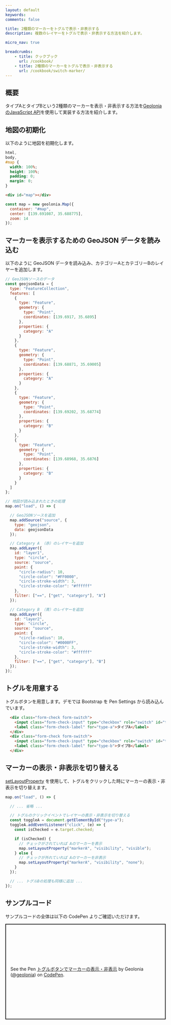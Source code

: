 ```yaml
---
layout: default
keywords:
comments: false

title: 2種類のマーカーをトグルで表示・非表示する
description: 複数のレイヤーをトグルで表示・非表示する方法を紹介します。

micro_nav: true

breadcrumbs:
    - title: クックブック
      url: /cookbook/
    - title: 2種類のマーカーをトグルで表示・非表示する
      url: /cookbook/switch-marker/
---
```


## 概要

タイプAとタイプBという2種類のマーカーを表示・非表示する方法を[Geolonia のJavaScript API](https://docs.geolonia.com/embed-api/javascript/)を使用して実装する方法を紹介します。

## 地図の初期化

以下のように地図を初期化します。

```css
html,
body,
#map {
  width: 100%;
  height: 100%;
  padding: 0;
  margin: 0;
}
```

```html
<div id="map"></div>
```

```js
const map = new geolonia.Map({
  container: "#map",
  center: [139.691087, 35.688775],
  zoom: 14
});
```

## マーカーを表示するための GeoJSON データを読み込む

以下のように GeoJSON データを読み込み、カテゴリーAとカテゴリーBのレイヤーを追加します。

```js
// GeoJSONソースのデータ
const geojsonData = {
  type: "FeatureCollection",
  features: [
    {
      type: "Feature",
      geometry: {
        type: "Point",
        coordinates: [139.6917, 35.6895]
      },
      properties: {
        category: "A"
      }
    },
    {
      type: "Feature",
      geometry: {
        type: "Point",
        coordinates: [139.68871, 35.69005]
      },
      properties: {
        category: "A"
      }
    },
    {
      type: "Feature",
      geometry: {
        type: "Point",
        coordinates: [139.69202, 35.68774]
      },
      properties: {
        category: "B"
      }
    },
    {
      type: "Feature",
      geometry: {
        type: "Point",
        coordinates: [139.68968, 35.6876]
      },
      properties: {
        category: "B"
      }
    }
  ]
};

// 地図が読み込まれたときの処理
map.on("load", () => {

  // GeoJSONソースを追加
  map.addSource("source", {
    type: "geojson",
    data: geojsonData
  });

  // Category A （赤）のレイヤーを追加
  map.addLayer({
    id: "layer1",
    type: "circle",
    source: "source",
    paint: {
      "circle-radius": 10,
      "circle-color": "#FF0000",
      "circle-stroke-width": 3,
      "circle-stroke-color": "#ffffff"
    },
    filter: ["==", ["get", "category"], "A"]
  });

  // Category B （青）のレイヤーを追加
  map.addLayer({
    id: "layer2",
    type: "circle",
    source: "source",
    paint: {
      "circle-radius": 10,
      "circle-color": "#0000FF",
      "circle-stroke-width": 3,
      "circle-stroke-color": "#ffffff"
    },
    filter: ["==", ["get", "category"], "B"]
  });
});
```


## トグルを用意する

トグルボタンを用意します。デモでは Bootstrap を Pen Settings から読み込んでいます。

```html
  <div class="form-check form-switch">
    <input class="form-check-input" type="checkbox" role="switch" id="type-a" checked>
    <label class="form-check-label" for="type-a">タイプA</label>
  </div>
  <div class="form-check form-switch">
    <input class="form-check-input" type="checkbox" role="switch" id="type-b" checked>
    <label class="form-check-label" for="type-b">タイプB</label>
  </div>
```


## マーカーの表示・非表示を切り替える

[setLayoutProperty](https://maplibre.org/maplibre-gl-js/docs/API/classes/Map/#setlayoutproperty) を使用して、トグルをクリックした時にマーカーの表示・非表示を切り替えます。

```js
map.on("load", () => {

  // ... 省略 ...

  // トグルのクリックイベントでレイヤーの表示・非表示を切り替える
  const toggleA = document.getElementById("type-a");
  toggleA.addEventListener("click", (e) => {
    const isChecked = e.target.checked;

    if (isChecked) {
      // チェックがされていれば Aのマーカーを表示
      map.setLayoutProperty("markerA", "visibility", "visible");
    } else {
      // チェックが外れていれば Aのマーカーを非表示
      map.setLayoutProperty("markerA", "visibility", "none");
    }
  });

  // ... トグルBの処理も同様に追加 ...
});
```

## サンプルコード

サンプルコードの全体は以下の CodePen よりご確認いただけます。

<p class="codepen" data-height="300" data-default-tab="js,result" data-slug-hash="XWwNwvB" data-pen-title="トグルボタンでマーカーの表示・非表示" data-user="geolonia" style="height: 300px; box-sizing: border-box; display: flex; align-items: center; justify-content: center; border: 2px solid; margin: 1em 0; padding: 1em;">
  <span>See the Pen <a href="https://codepen.io/geolonia/pen/XWwNwvB">
  トグルボタンでマーカーの表示・非表示</a> by Geolonia (<a href="https://codepen.io/geolonia">@geolonia</a>)
  on <a href="https://codepen.io">CodePen</a>.</span>
</p>
<script async src="https://cpwebassets.codepen.io/assets/embed/ei.js"></script>
